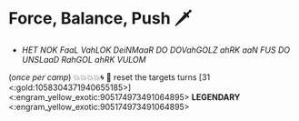 # **Force, Balance, Push** 🗡️ 
- *HET NOK FaaL VahLOK DeiNMaaR DO DOVahGOLZ ahRK aaN FUS DO UNSLaaD RahGOL ahRK VULOM*

(*once per camp*)  :boom::boom::boom::boom::cyclone: 🔀 reset the targets turns [31 <:gold:1058304371940655185>]
<:engram_yellow_exotic:905174973491064895> __LEGENDARY__ <:engram_yellow_exotic:905174973491064895>
